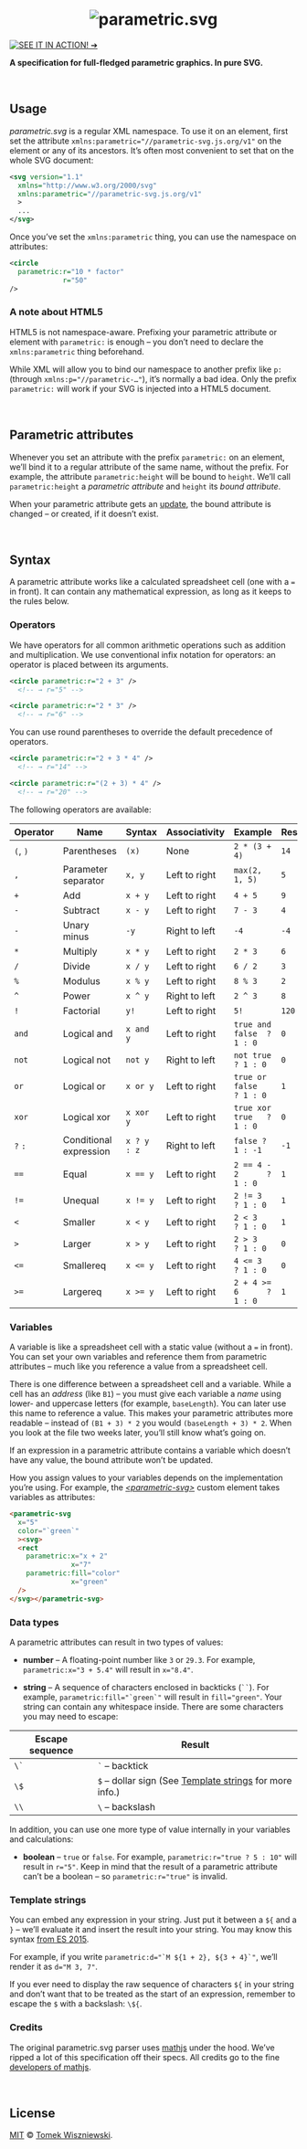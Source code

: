 <h1 align="center"                                                       id="/">
  <img alt="parametric.svg" src="https://cdn.rawgit.com/parametric-svg/identity/v1.0.0/logo/basic.svg" />
</h1>

[![SEE IT IN ACTION! ➔
](https://img.shields.io/badge/SEE%20IT%20IN%20ACTION!-%E2%9E%94-555555.svg?style=flat-square)
](http://parametric-svg.js.org)

**A specification for full-fledged parametric graphics. In pure SVG.**




<a                                                        id="/usage"></a>&nbsp;

Usage
-----

*parametric.svg* is a regular XML namespace. To use it on an element, first set the attribute `xmlns:parametric="//parametric-svg.js.org/v1"` on the element or any of its ancestors. It’s often most convenient to set that on the whole SVG document:

```xml
<svg version="1.1"
  xmlns="http://www.w3.org/2000/svg"
  xmlns:parametric="//parametric-svg.js.org/v1"
  >
  ...
</svg>
```

Once you’ve set the `xmlns:parametric` thing, you can use the namespace on attributes:

```xml
<circle
  parametric:r="10 * factor"
             r="50"
/>
```


<h3 id="/usage/html5">
  A note about HTML5
</h3>

HTML5 is not namespace-aware. Prefixing your parametric attribute or element with `parametric:` is enough – you don’t need to declare the `xmlns:parametric` thing beforehand.

While XML will allow you to bind our namespace to another prefix like `p:` (through `xmlns:p="//parametric-…"`), it’s normally a bad idea. Only the prefix `parametric:` will work if your SVG is injected into a HTML5 document.




<a                                        id="/parametric-attributes"></a>&nbsp;

Parametric attributes
---------------------

Whenever you set an attribute with the prefix `parametric:` on an element, we’ll bind it to a regular attribute of the same name, without the prefix. For example, the attribute `parametric:height` will be bound to `height`. We’ll call `parametric:height` a *parametric attribute* and `height` its *bound attribute*.

When your parametric attribute gets an [update](#/update), the bound attribute is changed – or created, if it doesn’t exist.




<a                                                       id="/syntax"></a>&nbsp;

Syntax
------

A parametric attribute works like a calculated spreadsheet cell (one with a `=` in front). It can contain any mathematical expression, as long as it keeps to the rules below.


<h3 id="/syntax/operators">
  Operators
</h3>

We have operators for all common arithmetic operations such as addition and multiplication. We use conventional infix notation for operators: an operator is placed between its arguments.

```svg
<circle parametric:r="2 + 3" />
  <!-- → r="5" -->

<circle parametric:r="2 * 3" />
  <!-- → r="6" -->
```

You can use round parentheses to override the default precedence of operators.

```svg
<circle parametric:r="2 + 3 * 4" />
  <!-- → r="14" -->

<circle parametric:r="(2 + 3) * 4" />
  <!-- → r="20" -->
```

The following operators are available:

Operator    | Name                    | Syntax      | Associativity | Example                    | Result
----------- | ----------------------- | ----------  | ------------- | -------------------------- | ---------------
`(`, `)`    | Parentheses             | `(x)`       | None          | `2 * (3 + 4)`              | `14`
`,`         | Parameter separator     | `x, y`      | Left to right | `max(2, 1, 5)`             | `5`
`+`         | Add                     | `x + y`     | Left to right | `4 + 5`                    | `9`
`-`         | Subtract                | `x - y`     | Left to right | `7 - 3`                    | `4`
`-`         | Unary minus             | `-y`        | Right to left | `-4`                       | `-4`
`*`         | Multiply                | `x * y`     | Left to right | `2 * 3`                    | `6`
`/`         | Divide                  | `x / y`     | Left to right | `6 / 2`                    | `3`
`%`         | Modulus                 | `x % y`     | Left to right | `8 % 3`                    | `2`
`^`         | Power                   | `x ^ y`     | Right to left | `2 ^ 3`                    | `8`
`!`         | Factorial               | `y!`        | Left to right | `5!`                       | `120`
`and`       | Logical and             | `x and y`   | Left to right | `true and false  ? 1 : 0`  | `0`
`not`       | Logical not             | `not y`     | Right to left | `not true        ? 1 : 0`  | `0`
`or`        | Logical or              | `x or y`    | Left to right | `true or false   ? 1 : 0`  | `1`
`xor`       | Logical xor             | `x xor y`   | Left to right | `true xor true   ? 1 : 0`  | `0`
`?` `:`     | Conditional expression  | `x ? y : z` | Right to left | `false ? 1 : -1`           | `-1`
`==`        | Equal                   | `x == y`    | Left to right | `2 == 4 - 2      ? 1 : 0`  | `1`
`!=`        | Unequal                 | `x != y`    | Left to right | `2 != 3          ? 1 : 0`  | `1`
`<`         | Smaller                 | `x < y`     | Left to right | `2 < 3           ? 1 : 0`  | `1`
`>`         | Larger                  | `x > y`     | Left to right | `2 > 3           ? 1 : 0`  | `0`
`<=`        | Smallereq               | `x <= y`    | Left to right | `4 <= 3          ? 1 : 0`  | `0`
`>=`        | Largereq                | `x >= y`    | Left to right | `2 + 4 >= 6      ? 1 : 0`  | `1`


<h3 id="/syntax/variables">
  Variables
</h3>

A variable is like a spreadsheet cell with a static value (without a `=` in front). You can set your own variables and reference them from parametric attributes – much like you reference a value from a spreadsheet cell.

There is one difference between a spreadsheet cell and a variable. While a cell has an *address* (like `B1`) – you must give each variable a *name* using lower- and uppercase letters (for example, `baseLength`). You can later use this name to reference a value. This makes your parametric attributes more readable – instead of `(B1 + 3) * 2` you would `(baseLength + 3) * 2`. When you look at the file two weeks later, you’ll still know what’s going on.

If an expression in a parametric attribute contains a variable which doesn’t have any value, the bound attribute won’t be updated.

How you assign values to your variables depends on the implementation you’re using. For example, the *[\<parametric-svg\>][]* custom element takes variables as attributes:

```html
<parametric-svg
  x="5"
  color="`green`"
  ><svg>
  <rect
    parametric:x="x + 2"
               x="7"
    parametric:fill="color"
               x="green"
  />
</svg></parametric-svg>
```

[\<parametric-svg\>]:  https://www.npmjs.com/package/@parametric-svg/element


<h3 id="/syntax/types">
  Data types
</h3>

A parametric attributes can result in two types of values:

* **number** – A floating-point number like `3` or `29.3`. For example, `parametric:x="3 + 5.4"` will result in `x="8.4"`.

* **string** – A sequence of characters enclosed in backticks (``` `` ```). For example, ``parametric:fill="`green`"`` will result in `fill="green"`. Your string can contain any whitespace inside. There are some characters you may need to escape:

Escape sequence   | Result
---               | ---
`` \` ``          | `` ` `` – backtick
`\$`              | `$` – dollar sign (See [Template strings][] for more info.)
`\\`              | `\` – backslash

In addition, you can use one more type of value internally in your variables and calculations:

* **boolean** – `true` or `false`. For example, `parametric:r="true ? 5 : 10"` will result in `r="5"`. Keep in mind that the result of a parametric attribute can’t be a boolean – so `parametric:r="true"` is invalid.

[Template strings]:   #/syntax/template-strings


<h3 id="/syntax/template-strings">
  Template strings
</h3>

You can embed any expression in your string. Just put it between a `${` and a `}` – we’ll evaluate it and insert the result into your string. You may know this syntax [from ES 2015][].

For example, if you write ``parametric:d="`M ${1 + 2}, ${3 + 4}`"``, we’ll render it as `d="M 3, 7"`.

If you ever need to display the raw sequence of characters `${` in your string and don’t want that to be treated as the start of an expression, remember to escape the `$` with a backslash: `\${`.

[from ES 2015]:   https://developer.mozilla.org/en/docs/Web/JavaScript/Reference/template_strings


<h3 id="/syntax/credits">
  Credits
</h3>

The original parametric.svg parser uses [mathjs][] under the hood. We’ve ripped a lot of this specification off their specs. All credits go to the fine [developers of mathjs][].


[mathjs]:                http://mathjs.org
[developers of mathjs]:  https://github.com/josdejong/mathjs/graphs/contributors




<a                                                      id="/license"></a>&nbsp;

License
-------

[MIT][] © [Tomek Wiszniewski][].

[MIT]: ./License.md
[Tomek Wiszniewski]: https://github.com/tomekwi
